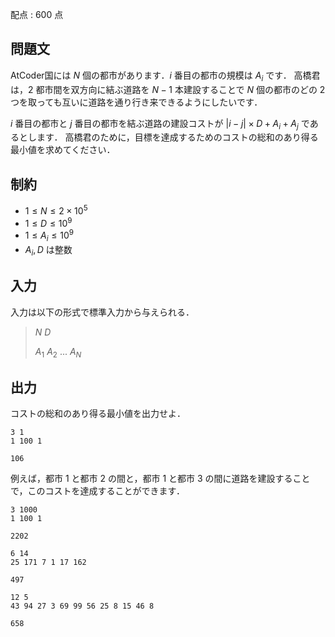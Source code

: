 配点 : $600$ 点

## 問題文

AtCoder国には $N$ 個の都市があります．$i$ 番目の都市の規模は $A_{i}$ です．
高橋君は，$2$ 都市間を双方向に結ぶ道路を $N-1$ 本建設することで $N$ 個の都市のどの $2$ つを取っても互いに道路を通り行き来できるようにしたいです．

$i$ 番目の都市と $j$ 番目の都市を結ぶ道路の建設コストが $|i-j| \times D + A_{i} + A_{j}$ であるとします．
高橋君のために，目標を達成するためのコストの総和のあり得る最小値を求めてください．

## 制約

- $1 \leq N \leq 2 \times 10^5$
- $1 \leq D \leq 10^9$
- $1 \leq A_{i} \leq 10^9$
- $A_{i}, D$ は整数

## 入力

入力は以下の形式で標準入力から与えられる．

> $N$ $D$
> 
> $A_1$ $A_2$ $...$ $A_N$

## 出力

コストの総和のあり得る最小値を出力せよ．

```input1
3 1
1 100 1
```

```output1
106
```

例えば，都市 $1$ と都市 $2$ の間と，都市 $1$ と都市 $3$ の間に道路を建設することで，このコストを達成することができます．

```input2
3 1000
1 100 1
```

```output2
2202
```

```input3
6 14
25 171 7 1 17 162
```

```output3
497
```

```input4
12 5
43 94 27 3 69 99 56 25 8 15 46 8
```

```output4
658
```